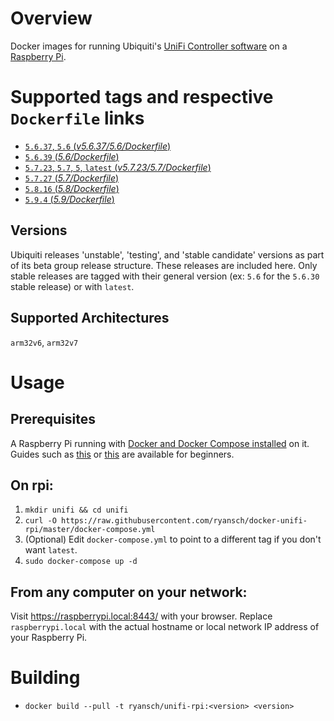 # Overview

Docker images for running Ubiquiti's [UniFi Controller software](https://www.ubnt.com/download/unifi/) on a [Raspberry Pi](https://www.raspberrypi.org/).

# Supported tags and respective `Dockerfile` links

- [`5.6.37`, `5.6` (*v5.6.37/5.6/Dockerfile*)](https://github.com/ryansch/docker-unifi-rpi/blob/v5.6.37/5.6/Dockerfile)
- [`5.6.39` (*5.6/Dockerfile*)](https://github.com/ryansch/docker-unifi-rpi/blob/master/5.6/Dockerfile)
- [`5.7.23`, `5.7`, `5`, `latest` (*v5.7.23/5.7/Dockerfile*)](https://github.com/ryansch/docker-unifi-rpi/blob/v5.7.23/5.7/Dockerfile)
- [`5.7.27` (*5.7/Dockerfile*)](https://github.com/ryansch/docker-unifi-rpi/blob/master/5.7/Dockerfile)
- [`5.8.16` (*5.8/Dockerfile*)](https://github.com/ryansch/docker-unifi-rpi/blob/master/5.8/Dockerfile)
- [`5.9.4` (*5.9/Dockerfile*)](https://github.com/ryansch/docker-unifi-rpi/blob/master/5.9/Dockerfile)

## Versions
Ubiquiti releases 'unstable', 'testing', and 'stable candidate' versions as part of its beta group release structure.  These releases are included here.  Only stable releases are tagged with their general version (ex: `5.6` for the `5.6.30` stable release) or with `latest`.

## Supported Architectures
`arm32v6`, `arm32v7`

# Usage

## Prerequisites

A Raspberry Pi running with [Docker and Docker Compose installed](https://docs.docker.com/engine/installation/linux/docker-ce/debian/#install-using-the-convenience-script) on it. Guides such as [this](https://blog.alexellis.io/getting-started-with-docker-on-raspberry-pi/) or [this](https://blog.hypriot.com/getting-started-with-docker-and-mac-on-the-raspberry-pi/) are available for beginners.

## On rpi:

1. `mkdir unifi && cd unifi`
2. `curl -O https://raw.githubusercontent.com/ryansch/docker-unifi-rpi/master/docker-compose.yml`
3. (Optional) Edit `docker-compose.yml` to point to a different tag if you don't want `latest`.
4. `sudo docker-compose up -d`

## From any computer on your network:

Visit https://raspberrypi.local:8443/ with your browser. Replace `raspberrypi.local` with the actual hostname or local network IP address of your Raspberry Pi.

# Building
- `docker build --pull -t ryansch/unifi-rpi:<version> <version>`
